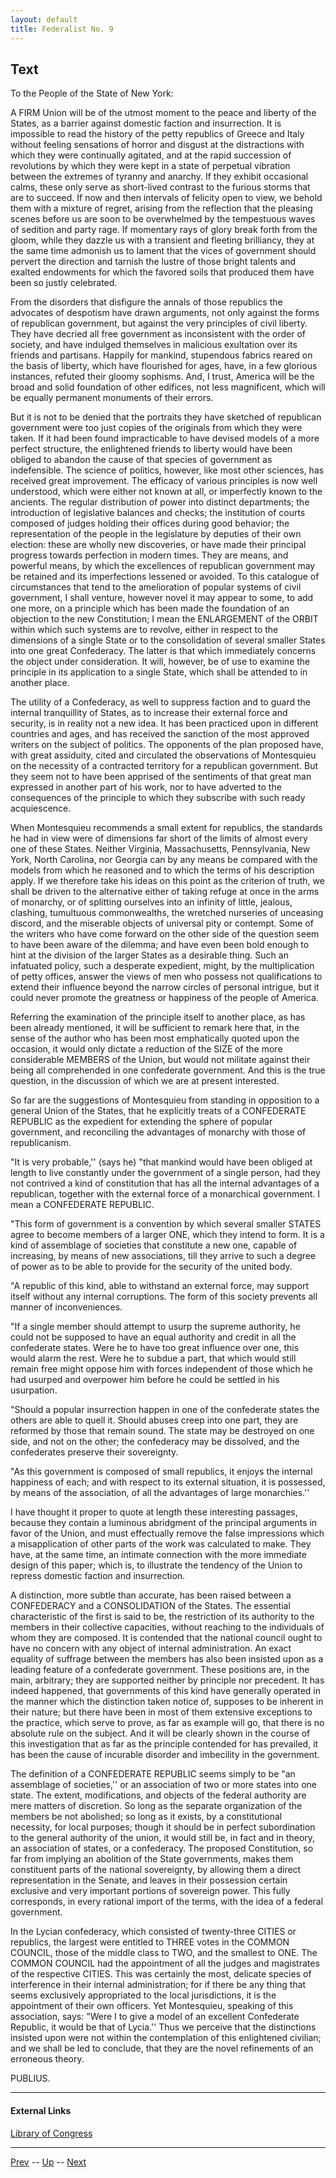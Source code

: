 ```yaml
---
layout: default
title: Federalist No. 9
---
```


## Text

To the People of the State of New York:

A FIRM Union will be of the utmost moment to the peace and liberty of the States, as a barrier against domestic faction and insurrection. It is impossible to read the history of the petty republics of Greece and Italy without feeling sensations of horror and disgust at the distractions with which they were continually agitated, and at the rapid succession of revolutions by which they were kept in a state of perpetual vibration between the extremes of tyranny and anarchy. If they exhibit occasional calms, these only serve as short-lived contrast to the furious storms that are to succeed. If now and then intervals of felicity open to view, we behold them with a mixture of regret, arising from the reflection that the pleasing scenes before us are soon to be overwhelmed by the tempestuous waves of sedition and party rage. If momentary rays of glory break forth from the gloom, while they dazzle us with a transient and fleeting brilliancy, they at the same time admonish us to lament that the vices of government should pervert the direction and tarnish the lustre of those bright talents and exalted endowments for which the favored soils that produced them have been so justly celebrated.

From the disorders that disfigure the annals of those republics the advocates of despotism have drawn arguments, not only against the forms of republican government, but against the very principles of civil liberty. They have decried all free government as inconsistent with the order of society, and have indulged themselves in malicious exultation over its friends and partisans. Happily for mankind, stupendous fabrics reared on the basis of liberty, which have flourished for ages, have, in a few glorious instances, refuted their gloomy sophisms. And, I trust, America will be the broad and solid foundation of other edifices, not less magnificent, which will be equally permanent monuments of their errors.

But it is not to be denied that the portraits they have sketched of republican government were too just copies of the originals from which they were taken. If it had been found impracticable to have devised models of a more perfect structure, the enlightened friends to liberty would have been obliged to abandon the cause of that species of government as indefensible. The science of politics, however, like most other sciences, has received great improvement. The efficacy of various principles is now well understood, which were either not known at all, or imperfectly known to the ancients. The regular distribution of power into distinct departments; the introduction of legislative balances and checks; the institution of courts composed of judges holding their offices during good behavior; the representation of the people in the legislature by deputies of their own election: these are wholly new discoveries, or have made their principal progress towards perfection in modern times. They are means, and powerful means, by which the excellences of republican government may be retained and its imperfections lessened or avoided. To this catalogue of circumstances that tend to the amelioration of popular systems of civil government, I shall venture, however novel it may appear to some, to add one more, on a principle which has been made the foundation of an objection to the new Constitution; I mean the ENLARGEMENT of the ORBIT within which such systems are to revolve, either in respect to the dimensions of a single State or to the consolidation of several smaller States into one great Confederacy. The latter is that which immediately concerns the object under consideration. It will, however, be of use to examine the principle in its application to a single State, which shall be attended to in another place.

The utility of a Confederacy, as well to suppress faction and to guard the internal tranquillity of States, as to increase their external force and security, is in reality not a new idea. It has been practiced upon in different countries and ages, and has received the sanction of the most approved writers on the subject of politics. The opponents of the plan proposed have, with great assiduity, cited and circulated the observations of Montesquieu on the necessity of a contracted territory for a republican government. But they seem not to have been apprised of the sentiments of that great man expressed in another part of his work, nor to have adverted to the consequences of the principle to which they subscribe with such ready acquiescence.

When Montesquieu recommends a small extent for republics, the standards he had in view were of dimensions far short of the limits of almost every one of these States. Neither Virginia, Massachusetts, Pennsylvania, New York, North Carolina, nor Georgia can by any means be compared with the models from which he reasoned and to which the terms of his description apply. If we therefore take his ideas on this point as the criterion of truth, we shall be driven to the alternative either of taking refuge at once in the arms of monarchy, or of splitting ourselves into an infinity of little, jealous, clashing, tumultuous commonwealths, the wretched nurseries of unceasing discord, and the miserable objects of universal pity or contempt. Some of the writers who have come forward on the other side of the question seem to have been aware of the dilemma; and have even been bold enough to hint at the division of the larger States as a desirable thing. Such an infatuated policy, such a desperate expedient, might, by the multiplication of petty offices, answer the views of men who possess not qualifications to extend their influence beyond the narrow circles of personal intrigue, but it could never promote the greatness or happiness of the people of America.

Referring the examination of the principle itself to another place, as has been already mentioned, it will be sufficient to remark here that, in the sense of the author who has been most emphatically quoted upon the occasion, it would only dictate a reduction of the SIZE of the more considerable MEMBERS of the Union, but would not militate against their being all comprehended in one confederate government. And this is the true question, in the discussion of which we are at present interested.

So far are the suggestions of Montesquieu from standing in opposition to a general Union of the States, that he explicitly treats of a CONFEDERATE REPUBLIC as the expedient for extending the sphere of popular government, and reconciling the advantages of monarchy with those of republicanism.

"It is very probable,'' (says he) "that mankind would have been obliged at length to live constantly under the government of a single person, had they not contrived a kind of constitution that has all the internal advantages of a republican, together with the external force of a monarchical government. I mean a CONFEDERATE REPUBLIC.

"This form of government is a convention by which several smaller STATES agree to become members of a larger ONE, which they intend to form. It is a kind of assemblage of societies that constitute a new one, capable of increasing, by means of new associations, till they arrive to such a degree of power as to be able to provide for the security of the united body.

"A republic of this kind, able to withstand an external force, may support itself without any internal corruptions. The form of this society prevents all manner of inconveniences.

"If a single member should attempt to usurp the supreme authority, he could not be supposed to have an equal authority and credit in all the confederate states. Were he to have too great influence over one, this would alarm the rest. Were he to subdue a part, that which would still remain free might oppose him with forces independent of those which he had usurped and overpower him before he could be settled in his usurpation.

"Should a popular insurrection happen in one of the confederate states the others are able to quell it. Should abuses creep into one part, they are reformed by those that remain sound. The state may be destroyed on one side, and not on the other; the confederacy may be dissolved, and the confederates preserve their sovereignty.

"As this government is composed of small republics, it enjoys the internal happiness of each; and with respect to its external situation, it is possessed, by means of the association, of all the advantages of large monarchies.''

I have thought it proper to quote at length these interesting passages, because they contain a luminous abridgment of the principal arguments in favor of the Union, and must effectually remove the false impressions which a misapplication of other parts of the work was calculated to make. They have, at the same time, an intimate connection with the more immediate design of this paper; which is, to illustrate the tendency of the Union to repress domestic faction and insurrection.

A distinction, more subtle than accurate, has been raised between a CONFEDERACY and a CONSOLIDATION of the States. The essential characteristic of the first is said to be, the restriction of its authority to the members in their collective capacities, without reaching to the individuals of whom they are composed. It is contended that the national council ought to have no concern with any object of internal administration. An exact equality of suffrage between the members has also been insisted upon as a leading feature of a confederate government. These positions are, in the main, arbitrary; they are supported neither by principle nor precedent. It has indeed happened, that governments of this kind have generally operated in the manner which the distinction taken notice of, supposes to be inherent in their nature; but there have been in most of them extensive exceptions to the practice, which serve to prove, as far as example will go, that there is no absolute rule on the subject. And it will be clearly shown in the course of this investigation that as far as the principle contended for has prevailed, it has been the cause of incurable disorder and imbecility in the government.

The definition of a CONFEDERATE REPUBLIC seems simply to be "an assemblage of societies,'' or an association of two or more states into one state. The extent, modifications, and objects of the federal authority are mere matters of discretion. So long as the separate organization of the members be not abolished; so long as it exists, by a constitutional necessity, for local purposes; though it should be in perfect subordination to the general authority of the union, it would still be, in fact and in theory, an association of states, or a confederacy. The proposed Constitution, so far from implying an abolition of the State governments, makes them constituent parts of the national sovereignty, by allowing them a direct representation in the Senate, and leaves in their possession certain exclusive and very important portions of sovereign power. This fully corresponds, in every rational import of the terms, with the idea of a federal government.

In the Lycian confederacy, which consisted of twenty-three CITIES or republics, the largest were entitled to THREE votes in the COMMON COUNCIL, those of the middle class to TWO, and the smallest to ONE. The COMMON COUNCIL had the appointment of all the judges and magistrates of the respective CITIES. This was certainly the most, delicate species of interference in their internal administration; for if there be any thing that seems exclusively appropriated to the local jurisdictions, it is the appointment of their own officers. Yet Montesquieu, speaking of this association, says: "Were I to give a model of an excellent Confederate Republic, it would be that of Lycia.'' Thus we perceive that the distinctions insisted upon were not within the contemplation of this enlightened civilian; and we shall be led to conclude, that they are the novel refinements of an erroneous theory.

PUBLIUS.

---
#### External Links
[Library of Congress]()

---

[Prev](8.md) -- [Up](README.md) -- [Next](10.md)
